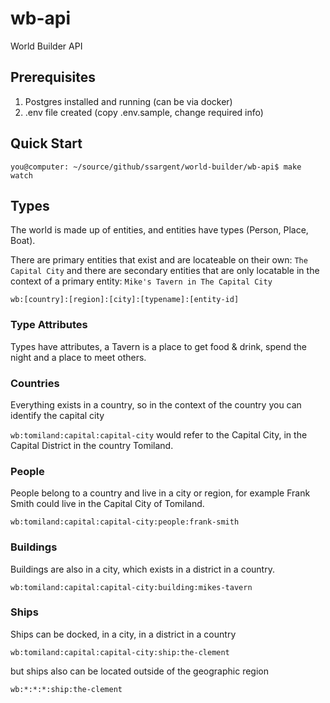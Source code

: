 # wb-api 

World Builder API 

## Prerequisites

1. Postgres installed and running (can be via docker)
2. .env file created (copy .env.sample, change required info)

## Quick Start

```
you@computer: ~/source/github/ssargent/world-builder/wb-api$ make watch
```

## Types 

The world is made up of entities, and entities have types (Person, Place, Boat). 

There are primary entities that exist and are locateable on their own: `The Capital City` and there are secondary entities that are only locatable in the context of a primary entity: `Mike's Tavern in The Capital City`

`wb:[country]:[region]:[city]:[typename]:[entity-id]`

### Type Attributes

Types have attributes, a Tavern is a place to get food & drink, spend the night and a place to meet others.

### Countries 

Everything exists in a country, so in the context of the country you can identify the capital city

`wb:tomiland:capital:capital-city` would refer to the Capital City, in the Capital District in the country Tomiland.

### People

People belong to a country and live in a city or region, for example Frank Smith could live in the Capital City of Tomiland.

`wb:tomiland:capital:capital-city:people:frank-smith`

### Buildings

Buildings are also in a city, which exists in a district in a country.  

`wb:tomiland:capital:capital-city:building:mikes-tavern`

### Ships

Ships can be docked, in a city, in a district in a country

`wb:tomiland:capital:capital-city:ship:the-clement`

but ships also can be located outside of the geographic region

`wb:*:*:*:ship:the-clement`
